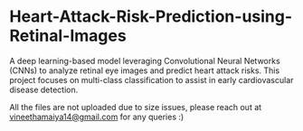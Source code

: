 # Heart-Attack-Risk-Prediction-using-Retinal-Images
A deep learning-based model leveraging Convolutional Neural Networks (CNNs) to analyze retinal eye images and predict heart attack risks. This project focuses on multi-class classification to assist in early cardiovascular disease detection.  


All the files are not uploaded due to size issues, please reach out at vineethamaiya14@gmail.com for any queries :)
